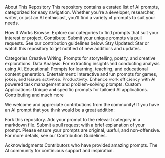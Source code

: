 About This Repository
This repository contains a curated list of AI prompts, categorized for easy navigation. Whether you're a developer, researcher, writer, or just an AI enthusiast, you'll find a variety of prompts to suit your needs.

How It Works
Browse: Explore our categories to find prompts that suit your interest or project.
Contribute: Submit your unique prompts via pull requests. See our contribution guidelines below.
Stay Updated: Star or watch this repository to get notified of new additions and updates.

Categories
Creative Writing: Prompts for storytelling, poetry, and creative explorations.
Data Analysis: For extracting insights and conducting analysis using AI.
Educational: Prompts for learning, teaching, and educational content generation.
Entertainment: Interactive and fun prompts for games, jokes, and leisure activities.
Productivity: Enhance work efficiency with AI-powered task management and problem-solving prompts.
Custom Applications: Unique and specific prompts for tailored AI applications.
Contributing
and much more

We welcome and appreciate contributions from the community! If you have an AI prompt that you think would be a great addition:

Fork this repository.
Add your prompt to the relevant category in a markdown file.
Submit a pull request with a brief explanation of your prompt.
Please ensure your prompts are original, useful, and non-offensive. For more details, see our Contribution Guidelines.

Acknowledgments
Contributors who have provided amazing prompts.
The AI community for continuous support and inspiration.
